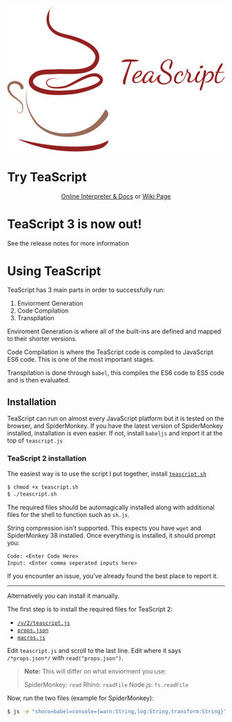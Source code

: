 <p align="center">
  <a href="http://vihanserver.tk/p/TeaScript/">
    <img alt="TeaScript" src="https://raw.githubusercontent.com/vihanb/TeaScript/master/TeaScriptWide.png" width="546">
  </a>
</p>

# Try TeaScript
<p align="center">
  <a href="http://vihanserver.tk/p/TeaScript/">Online Interpreter & Docs</a> or <a href="https://esolangs.org/wiki/TeaScript">Wiki Page</a>

</p>

# TeaScript 3 is now out!
See the release notes for more information

# Using TeaScript
TeaScript has 3 main parts in order to successfully run:

 1. Enviorment Generation
 2. Code Compilation
 3. Transpilation
 
Enviroment Generation is where all of the built-ins are defined and mapped to their shorter versions.

Code Compilation is where the TeaScript code is compiled to JavaScript ES6 code. This is one of the most important stages.

Transpilation is done through `babel`, this compiles the ES6 code to ES5 code and is then evaluated.

## Installation

TeaScript can run on almost every JavaScript platform but it is tested on the browser, and SpiderMonkey. If you have the latest version of SpiderMonkey installed, installation is even easier. If not, install `babeljs` and import it at the top of `teascript.js`

### TeaScript 2 installation

The easiest way is to use the script I put together, install [`teascript.sh`](https://github.com/vihanb/TeaScript)
```bash
$ chmod +x teascript.sh
$ ./teascript.sh 
```

The required files should be automagically installed along with additional files for the shell to function such as `sh.js`.

String compression isn't supported. This expects you have `wget` and SpiderMonkey 38 installed. Once everything is installed, it should prompt you:

```
Code: <Enter Code Here>
Input: <Enter comma seperated inputs here>
```

If you encounter an issue, you've already found the best place to report it.

---

Alternatively you can install it manually.

The first step is to install the required files for TeaScript 2:
 - [`/v/2/teascript.js`](https://github.com/vihanb/TeaScript/blob/master/v/2/teascript.js)
 - [`props.json`](https://github.com/vihanb/TeaScript/blob/master/props.json)
 - [`macros.js`](https://github.com/vihanb/TeaScript/blob/master/macros.js)

Edit `teascript.js` and scroll to the last line. Edit where it says `/*props.json*/` with `read("props.json")`.

> **Note:** This will differ on what enviorment you use:
>
> SpiderMonkey: `read`
> Rhino: `readFile`
> Node.js: `fs.readFile`

Now, run the two files (example for SpiderMonkey):

```sh
$ js -e "shoco=babel=console={warn:String,log:String,transform:String}" -f macros.js teascript.js -e "print(TeaScript('Code Goes Here',['input1'],{}).out)"
```

